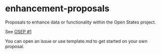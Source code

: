 # enhancement-proposals

Proposals to enhance data or functionality within the Open States project.

See [OSEP #1](https://github.com/openstates/enhancement-proposals/blob/main/001-purpose-and-process.md)

You can open an issue or use template.md to get started on your own proposal.
